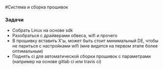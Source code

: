 #Система и сборка прошивок

### Задачи

* Собрать Linux на основе sdk
* Разобраться с драйверами обвеса, wifi и прочего
* В прошивку вставить X'ы, может быть стоит минимальный DE, чтобы не париться с настройками wifi (мне видится на первом этапе более оптимальным)
* Поднять ci для автоматической сборки прошивок с параметрами (например на основе gitlab ci или travis ci)
